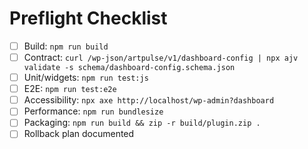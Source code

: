 # Preflight Checklist

- [ ] Build: `npm run build`
- [ ] Contract: `curl /wp-json/artpulse/v1/dashboard-config | npx ajv validate -s schema/dashboard-config.schema.json`
- [ ] Unit/widgets: `npm run test:js`
- [ ] E2E: `npm run test:e2e`
- [ ] Accessibility: `npx axe http://localhost/wp-admin?dashboard`
- [ ] Performance: `npm run bundlesize`
- [ ] Packaging: `npm run build && zip -r build/plugin.zip .`
- [ ] Rollback plan documented
